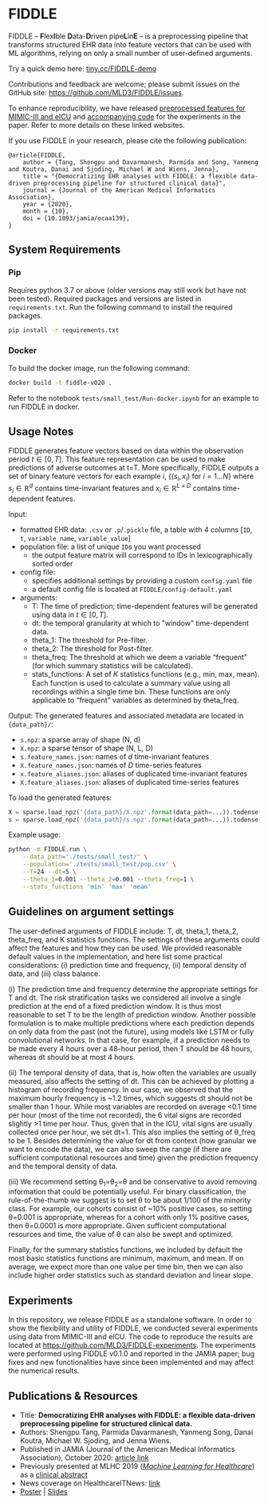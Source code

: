 # FIDDLE

FIDDLE – <b>F</b>lex<b>I</b>ble <b>D</b>ata-<b>D</b>riven pipe<b>L</b>in<b>E</b> – is a preprocessing pipeline that transforms structured EHR data into feature vectors that can be used with ML algorithms, relying on only a small number of user-defined arguments.

Try a quick demo here: [tiny.cc/FIDDLE-demo](https://tiny.cc/FIDDLE-demo)

Contributions and feedback are welcome; please submit issues on the GitHub site: https://github.com/MLD3/FIDDLE/issues. 

To enhance reproducibility, we have released [preprocessed features for MIMIC-III and eICU](https://physionet.org/content/mimic-eicu-fiddle-feature/1.0.0/) and [accompanying code](https://github.com/MLD3/FIDDLE-experiments/tree/jamia-replication) for the experiments in the paper. Refer to more details on these linked websites. 

If you use FIDDLE in your research, please cite the following publication:

```
@article{FIDDLE,
    author = {Tang, Shengpu and Davarmanesh, Parmida and Song, Yanmeng and Koutra, Danai and Sjoding, Michael W and Wiens, Jenna},
    title = "{Democratizing EHR analyses with FIDDLE: a flexible data-driven preprocessing pipeline for structured clinical data}",
    journal = {Journal of the American Medical Informatics Association},
    year = {2020},
    month = {10},
    doi = {10.1093/jamia/ocaa139},
}
```

## System Requirements

### Pip
Requires python 3.7 or above (older versions may still work but have not been tested). Required packages and versions are listed in `requirements.txt`. Run the following command to install the required packages. 
```bash
pip install -r requirements.txt
```

### Docker
To build the docker image, run the following command:
```bash
docker build -t fiddle-v020 .
```
Refer to the notebook `tests/small_test/Run-docker.ipynb` for an example to run FIDDLE in docker. 


## Usage Notes
FIDDLE generates feature vectors based on data within the observation period $t\in[0,T]$. This feature representation can be used to make predictions of adverse outcomes at t=T. More specifically, FIDDLE outputs a set of binary feature vectors for each example $i$, $\{(s_i,x_i)\ \text{for}\ i=1 \dots N\}$ where $s_i \in \mathbb{R}^d$ contains time-invariant features and $x_i \in \mathbb{R}^{L \times D}$ contains time-dependent features.

Input:
- formatted EHR data: `.csv` or `.p`/`.pickle` file, a table with 4 columns \[`ID`, `t`, `variable_name`, `variable_value`\]
- population file: a list of unique `ID`s you want processed
    - the output feature matrix will correspond to IDs in lexicographically sorted order
- config file:
    - specifies additional settings by providing a custom `config.yaml` file
    - a default config file is located at `FIDDLE/config-default.yaml`
- arguments:
    - T: The time of prediction; time-dependent features will be generated using data in $t\in[0,T]$.
    - dt: the temporal granularity at which to "window" time-dependent data.
    - theta_1: The threshold for Pre-filter.
    - theta_2: The threshold for Post-filter.
    - theta_freq: The threshold at which we deem a variable “frequent” (for which summary statistics will be calculated).
    - stats_functions: A set of 𝐾 statistics functions (e.g., min, max, mean). Each function is used to calculate a summary value using all recordings within a single time bin. These functions are only applicable to “frequent” variables as determined by theta_freq.

Output: The generated features and associated metadata are located in `{data_path}/`:

- `s.npz`: a sparse array of shape (N, d)
- `X.npz`: a sparse tensor of shape (N, L, D)
- `s.feature_names.json`: names of _d_ time-invariant features
- `X.feature_names.json`: names of _D_ time-series features
- `x.feature_aliases.json`: aliases of duplicated time-invariant features
- `X.feature_aliases.json`: aliases of duplicated time-series features


To load the generated features:
```python
X = sparse.load_npz('{data_path}/X.npz'.format(data_path=...)).todense()
s = sparse.load_npz('{data_path}/s.npz'.format(data_path=...)).todense()
```


Example usage:
```bash
python -m FIDDLE.run \
    --data_path='./tests/small_test/' \
    --population='./tests/small_test/pop.csv' \
    --T=24 --dt=5 \
    --theta_1=0.001 --theta_2=0.001 --theta_freq=1 \
    --stats_functions 'min' 'max' 'mean'
```

## Guidelines on argument settings
The user-defined arguments of FIDDLE include: T, dt, theta_1, theta_2, theta_freq, and K statistics functions. The settings of these arguments could affect the features and how they can be used. We provided reasonable default values in the implementation, and here list some practical considerations: (i) prediction time and frequency, (ii) temporal density of data, and (iii) class balance.

(i) The prediction time and frequency determine the appropriate settings for T and dt. The risk stratification tasks we considered all involve a single prediction at the end of a fixed prediction window. It is thus most reasonable to set T to be the length of prediction window. Another possible formulation is to make multiple predictions where each prediction depends on only data from the past (not the future), using models like LSTM or fully convolutional networks. In that case, for example, if a prediction needs to be made every 4 hours over a 48-hour period, then T should be 48 hours, whereas dt should be at most 4 hours.

(ii) The temporal density of data, that is, how often the variables are usually measured, also affects the setting of dt. This can be achieved by plotting a histogram of recording frequency. In our case, we observed that the maximum hourly frequency is ~1.2 times, which suggests dt should not be smaller than 1 hour. While most variables are recorded on average <0.1 time per hour (most of the time not recorded), the 6 vital signs are recorded slightly >1 time per hour. Thus, given that in the ICU, vital signs are usually collected once per hour, we set dt=1. This also implies the setting of θ_freq to be 1. Besides determining the value for dt from context (how granular we want to encode the data), we can also sweep the range (if there are sufficient computational resources and time) given the prediction frequency and the temporal density of data.

(iii) We recommend setting θ<sub>1</sub>=θ<sub>2</sub>=θ and be conservative to avoid removing information that could be potentially useful. For binary classification, the rule-of-the-thumb we suggest is to set θ to be about 1/100 of the minority class. For example, our cohorts consist of ~10% positive cases, so setting θ=0.001 is appropriate, whereas for a cohort with only 1% positive cases, then θ=0.0001 is more appropriate. Given sufficient computational resources and time, the value of θ can also be swept and optimized.

Finally, for the summary statistics functions, we included by default the most basic statistics functions are minimum, maximum, and mean. If on average, we expect more than one value per time bin, then we can also include higher order statistics such as standard deviation and linear slope.


## Experiments

In this repository, we release FIDDLE as a standalone software. In order to show the flexibility and utility of FIDDLE, we conducted several experiments using data from MIMIC-III and eICU. The code to reproduce the results are located at https://github.com/MLD3/FIDDLE-experiments. The experiments were performed using FIDDLE v0.1.0 and reported in the JAMIA paper; bug fixes and new functionalities have since been implemented and may affect the numerical results.


## Publications & Resources
- Title: <b>Democratizing EHR analyses with FIDDLE: a flexible data-driven preprocessing pipeline for structured clinical data.</b>
- Authors: Shengpu Tang, Parmida Davarmanesh, Yanmeng Song, Danai Koutra, Michael W. Sjoding, and Jenna Wiens.
- Published in JAMIA (Journal of the American Medical Informatics Association), October 2020: [article link](https://doi.org/10.1093/jamia/ocaa139)
- Previously presented at MLHC 2019 (<i>[Machine Learning for Healthcare](https://www.mlforhc.org/)</i>) as a [clinical abstract](https://www.mlforhc.org/s/Sjoding-jete.pdf)
- News coverage on HealthcareITNews: [link](https://www.healthcareitnews.com/news/new-framework-helps-streamline-ehr-data-extraction)
- [Poster](https://www.dropbox.com/s/5rid9x12w6f8u50/MLHC%202019%20-%20FIDDLE%20poster.pdf?dl=0) | [Slides](https://www.dropbox.com/s/e6e1tfen2ae85hn/FIDDLE%20-%20MiCHAMP%2020200110%20final.pptx?dl=0)

